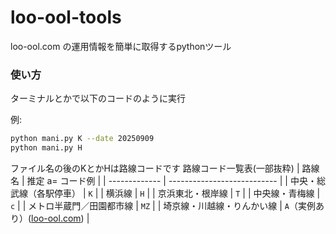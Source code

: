 # loo-ool-tools
loo-ool.com の運用情報を簡単に取得するpythonツール


### 使い方
ターミナルとかで以下のコードのように実行

例:
```bash
python mani.py K --date 20250909
python mani.py H
```
ファイル名の後のKとかHは路線コードです
路線コード一覧表(一部抜粋)
| 路線名           | 推定 a= コード例                  |
| ------------- | --------------------------- |
| 中央・総武線（各駅停車）  | `K`                         |
| 横浜線           | `H`                         |
| 京浜東北・根岸線      | `T`                         |
| 中央線・青梅線       | `c`                         |
| メトロ半蔵門／田園都市線  | `MZ`                        |
| 埼京線・川越線・りんかい線 | `A`（実例あり）([loo-ool.com][1]) |

[1]: https://loo-ool.com/rail/A/?utm_source=chatgpt.com "埼京線川越線りんかい線"
